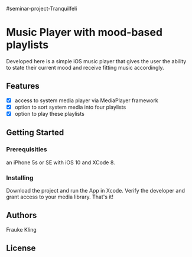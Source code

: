 #seminar-project-Tranquilfeli

# Music Player with mood-based playlists

Developed here is a simple iOS music player that gives the user the ability to state their current mood and receive fitting music accordingly.

## Features ##

- [x] access to system media player via MediaPlayer framework
- [x] option to sort system media into four playlists
- [x] option to play these playlists

## Getting Started


### Prerequisities

an iPhone 5s or SE with iOS 10 and XCode 8.


### Installing

Download the project and run the App in Xcode. Verify the developer and grant access to your media library. That's it!



## Authors

Frauke Kling

## License

